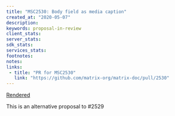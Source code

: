 ```yaml
---
title: "MSC2530: Body field as media caption"
created_at: "2020-05-07"
description:
keywords: proposal-in-review
client_stats:
server_stats:
sdk_stats:
services_stats:
footnotes:
notes:
links:
 - title: "PR for MSC2530"
   link: "https://github.com/matrix-org/matrix-doc/pull/2530"
---
```

[Rendered](https://github.com/tulir/matrix-doc/blob/body-as-caption/proposals/2530-body-as-caption.md)

This is an alternative proposal to #2529
